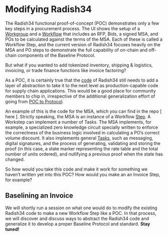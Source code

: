 # Modifying Radish34

The Radish34 functional proof-of-concept \(POC\) demonstrates only a few key steps in a procurement process. The UI shows the setup of a [Workgroup](https://docs.baseline-protocol.org/baseline-basics/glossary#workgroup) and a [Workflow](https://docs.baseline-protocol.org/baseline-basics/glossary#workflow) that includes an RFP, Bids, a signed MSA, and POs to be calculated against the terms of the MSA. Each of these is called a Workflow Step, and the current version of Radish34 focuses heavily on the MSA and PO steps to demonstrate the full capability of on-chain and off-chain components of the Baseline Protocol.

But what if you wanted to add tokenized inventory, shipping & logistics, invoicing, or trade finance functions like invoice factoring?

As a POC, it is certainly true that the [code](https://github.com/ethereum-oasis-op/baseline/tree/main/examples/radish34) of Radish34 still needs to add a layer of abstraction to take it to the next level as production-capable code for supply chain applications. This would be a good place for community members to chip in, irrespective of the additional generalization effort of going from [POC to Protocol](from-poc-to-protocol.md).

An example of this is the code for the MSA, which you can find in the repo \[ here \]. Strictly speaking, the MSA is an instance of a Workflow [Step](https://docs.baseline-protocol.org/baseline-basics/glossary#workstep). A Workstep can implement a number of Tasks. The MSA implements, for example, a specialized zero knowledge circuit specially written to enforce the correctness of the business logic involved in calculating a PO’s correct volume discount. It also implements general [Tasks](https://docs.baseline-protocol.org/baseline-basics/glossary#task), such as messaging, digital signatures, and the process of generating, validating and storing the proof \(in this case, a state marker representing the rate table and the total number of units ordered\), and nullifying a previous proof when the state has changed.

So how would you take this code and make it work for something we haven’t written yet into this POC? How would you make an an Invoice Step, for example?

## Baselining an Invoice <a id="baselining-an-invoice"></a>

We will shortly run a session on what one would do to modify the existing Radish34 code to make a new Workflow Step like a POC. In that process, we will discover and discuss ways to abstract the Radish34 code and generalize it to develop a proper Baseline Protocol and standard. **Stay tuned!**

